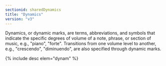 ```yaml
---
sectionid: sharedDynamics
title: "Dynamics"
version: "v3"
---
```


Dynamics, or dynamic marks, are terms, abbreviations, and symbols that indicate the
specific degrees of volume of a note, phrase, or section of music, e.g., "piano",
"forte".
Transitions from one volume level to another, e.g., "crescendo", "diminuendo", are
also
specified through dynamic marks.



{% include desc elem="dynam" %}




